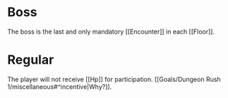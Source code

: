 # Boss
The boss is the last and only mandatory [[Encounter]] in each [[Floor]].
# Regular
The player will not receive [[Hp]] for participation. [[Goals/Dungeon Rush 1/miscellaneous#^incentive|Why?]].
